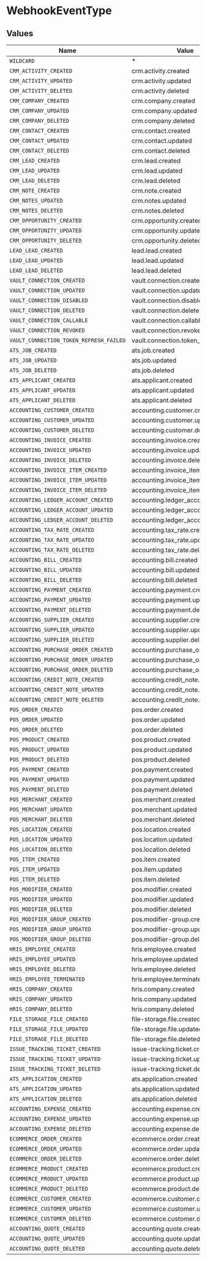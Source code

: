 # WebhookEventType


## Values

| Name                                    | Value                                   |
| --------------------------------------- | --------------------------------------- |
| `WILDCARD`                              | *                                       |
| `CRM_ACTIVITY_CREATED`                  | crm.activity.created                    |
| `CRM_ACTIVITY_UPDATED`                  | crm.activity.updated                    |
| `CRM_ACTIVITY_DELETED`                  | crm.activity.deleted                    |
| `CRM_COMPANY_CREATED`                   | crm.company.created                     |
| `CRM_COMPANY_UPDATED`                   | crm.company.updated                     |
| `CRM_COMPANY_DELETED`                   | crm.company.deleted                     |
| `CRM_CONTACT_CREATED`                   | crm.contact.created                     |
| `CRM_CONTACT_UPDATED`                   | crm.contact.updated                     |
| `CRM_CONTACT_DELETED`                   | crm.contact.deleted                     |
| `CRM_LEAD_CREATED`                      | crm.lead.created                        |
| `CRM_LEAD_UPDATED`                      | crm.lead.updated                        |
| `CRM_LEAD_DELETED`                      | crm.lead.deleted                        |
| `CRM_NOTE_CREATED`                      | crm.note.created                        |
| `CRM_NOTES_UPDATED`                     | crm.notes.updated                       |
| `CRM_NOTES_DELETED`                     | crm.notes.deleted                       |
| `CRM_OPPORTUNITY_CREATED`               | crm.opportunity.created                 |
| `CRM_OPPORTUNITY_UPDATED`               | crm.opportunity.updated                 |
| `CRM_OPPORTUNITY_DELETED`               | crm.opportunity.deleted                 |
| `LEAD_LEAD_CREATED`                     | lead.lead.created                       |
| `LEAD_LEAD_UPDATED`                     | lead.lead.updated                       |
| `LEAD_LEAD_DELETED`                     | lead.lead.deleted                       |
| `VAULT_CONNECTION_CREATED`              | vault.connection.created                |
| `VAULT_CONNECTION_UPDATED`              | vault.connection.updated                |
| `VAULT_CONNECTION_DISABLED`             | vault.connection.disabled               |
| `VAULT_CONNECTION_DELETED`              | vault.connection.deleted                |
| `VAULT_CONNECTION_CALLABLE`             | vault.connection.callable               |
| `VAULT_CONNECTION_REVOKED`              | vault.connection.revoked                |
| `VAULT_CONNECTION_TOKEN_REFRESH_FAILED` | vault.connection.token_refresh.failed   |
| `ATS_JOB_CREATED`                       | ats.job.created                         |
| `ATS_JOB_UPDATED`                       | ats.job.updated                         |
| `ATS_JOB_DELETED`                       | ats.job.deleted                         |
| `ATS_APPLICANT_CREATED`                 | ats.applicant.created                   |
| `ATS_APPLICANT_UPDATED`                 | ats.applicant.updated                   |
| `ATS_APPLICANT_DELETED`                 | ats.applicant.deleted                   |
| `ACCOUNTING_CUSTOMER_CREATED`           | accounting.customer.created             |
| `ACCOUNTING_CUSTOMER_UPDATED`           | accounting.customer.updated             |
| `ACCOUNTING_CUSTOMER_DELETED`           | accounting.customer.deleted             |
| `ACCOUNTING_INVOICE_CREATED`            | accounting.invoice.created              |
| `ACCOUNTING_INVOICE_UPDATED`            | accounting.invoice.updated              |
| `ACCOUNTING_INVOICE_DELETED`            | accounting.invoice.deleted              |
| `ACCOUNTING_INVOICE_ITEM_CREATED`       | accounting.invoice_item.created         |
| `ACCOUNTING_INVOICE_ITEM_UPDATED`       | accounting.invoice_item.updated         |
| `ACCOUNTING_INVOICE_ITEM_DELETED`       | accounting.invoice_item.deleted         |
| `ACCOUNTING_LEDGER_ACCOUNT_CREATED`     | accounting.ledger_account.created       |
| `ACCOUNTING_LEDGER_ACCOUNT_UPDATED`     | accounting.ledger_account.updated       |
| `ACCOUNTING_LEDGER_ACCOUNT_DELETED`     | accounting.ledger_account.deleted       |
| `ACCOUNTING_TAX_RATE_CREATED`           | accounting.tax_rate.created             |
| `ACCOUNTING_TAX_RATE_UPDATED`           | accounting.tax_rate.updated             |
| `ACCOUNTING_TAX_RATE_DELETED`           | accounting.tax_rate.deleted             |
| `ACCOUNTING_BILL_CREATED`               | accounting.bill.created                 |
| `ACCOUNTING_BILL_UPDATED`               | accounting.bill.updated                 |
| `ACCOUNTING_BILL_DELETED`               | accounting.bill.deleted                 |
| `ACCOUNTING_PAYMENT_CREATED`            | accounting.payment.created              |
| `ACCOUNTING_PAYMENT_UPDATED`            | accounting.payment.updated              |
| `ACCOUNTING_PAYMENT_DELETED`            | accounting.payment.deleted              |
| `ACCOUNTING_SUPPLIER_CREATED`           | accounting.supplier.created             |
| `ACCOUNTING_SUPPLIER_UPDATED`           | accounting.supplier.updated             |
| `ACCOUNTING_SUPPLIER_DELETED`           | accounting.supplier.deleted             |
| `ACCOUNTING_PURCHASE_ORDER_CREATED`     | accounting.purchase_order.created       |
| `ACCOUNTING_PURCHASE_ORDER_UPDATED`     | accounting.purchase_order.updated       |
| `ACCOUNTING_PURCHASE_ORDER_DELETED`     | accounting.purchase_order.deleted       |
| `ACCOUNTING_CREDIT_NOTE_CREATED`        | accounting.credit_note.created          |
| `ACCOUNTING_CREDIT_NOTE_UPDATED`        | accounting.credit_note.updated          |
| `ACCOUNTING_CREDIT_NOTE_DELETED`        | accounting.credit_note.deleted          |
| `POS_ORDER_CREATED`                     | pos.order.created                       |
| `POS_ORDER_UPDATED`                     | pos.order.updated                       |
| `POS_ORDER_DELETED`                     | pos.order.deleted                       |
| `POS_PRODUCT_CREATED`                   | pos.product.created                     |
| `POS_PRODUCT_UPDATED`                   | pos.product.updated                     |
| `POS_PRODUCT_DELETED`                   | pos.product.deleted                     |
| `POS_PAYMENT_CREATED`                   | pos.payment.created                     |
| `POS_PAYMENT_UPDATED`                   | pos.payment.updated                     |
| `POS_PAYMENT_DELETED`                   | pos.payment.deleted                     |
| `POS_MERCHANT_CREATED`                  | pos.merchant.created                    |
| `POS_MERCHANT_UPDATED`                  | pos.merchant.updated                    |
| `POS_MERCHANT_DELETED`                  | pos.merchant.deleted                    |
| `POS_LOCATION_CREATED`                  | pos.location.created                    |
| `POS_LOCATION_UPDATED`                  | pos.location.updated                    |
| `POS_LOCATION_DELETED`                  | pos.location.deleted                    |
| `POS_ITEM_CREATED`                      | pos.item.created                        |
| `POS_ITEM_UPDATED`                      | pos.item.updated                        |
| `POS_ITEM_DELETED`                      | pos.item.deleted                        |
| `POS_MODIFIER_CREATED`                  | pos.modifier.created                    |
| `POS_MODIFIER_UPDATED`                  | pos.modifier.updated                    |
| `POS_MODIFIER_DELETED`                  | pos.modifier.deleted                    |
| `POS_MODIFIER_GROUP_CREATED`            | pos.modifier-group.created              |
| `POS_MODIFIER_GROUP_UPDATED`            | pos.modifier-group.updated              |
| `POS_MODIFIER_GROUP_DELETED`            | pos.modifier-group.deleted              |
| `HRIS_EMPLOYEE_CREATED`                 | hris.employee.created                   |
| `HRIS_EMPLOYEE_UPDATED`                 | hris.employee.updated                   |
| `HRIS_EMPLOYEE_DELETED`                 | hris.employee.deleted                   |
| `HRIS_EMPLOYEE_TERMINATED`              | hris.employee.terminated                |
| `HRIS_COMPANY_CREATED`                  | hris.company.created                    |
| `HRIS_COMPANY_UPDATED`                  | hris.company.updated                    |
| `HRIS_COMPANY_DELETED`                  | hris.company.deleted                    |
| `FILE_STORAGE_FILE_CREATED`             | file-storage.file.created               |
| `FILE_STORAGE_FILE_UPDATED`             | file-storage.file.updated               |
| `FILE_STORAGE_FILE_DELETED`             | file-storage.file.deleted               |
| `ISSUE_TRACKING_TICKET_CREATED`         | issue-tracking.ticket.created           |
| `ISSUE_TRACKING_TICKET_UPDATED`         | issue-tracking.ticket.updated           |
| `ISSUE_TRACKING_TICKET_DELETED`         | issue-tracking.ticket.deleted           |
| `ATS_APPLICATION_CREATED`               | ats.application.created                 |
| `ATS_APPLICATION_UPDATED`               | ats.application.updated                 |
| `ATS_APPLICATION_DELETED`               | ats.application.deleted                 |
| `ACCOUNTING_EXPENSE_CREATED`            | accounting.expense.created              |
| `ACCOUNTING_EXPENSE_UPDATED`            | accounting.expense.updated              |
| `ACCOUNTING_EXPENSE_DELETED`            | accounting.expense.deleted              |
| `ECOMMERCE_ORDER_CREATED`               | ecommerce.order.created                 |
| `ECOMMERCE_ORDER_UPDATED`               | ecommerce.order.updated                 |
| `ECOMMERCE_ORDER_DELETED`               | ecommerce.order.deleted                 |
| `ECOMMERCE_PRODUCT_CREATED`             | ecommerce.product.created               |
| `ECOMMERCE_PRODUCT_UPDATED`             | ecommerce.product.updated               |
| `ECOMMERCE_PRODUCT_DELETED`             | ecommerce.product.deleted               |
| `ECOMMERCE_CUSTOMER_CREATED`            | ecommerce.customer.created              |
| `ECOMMERCE_CUSTOMER_UPDATED`            | ecommerce.customer.updated              |
| `ECOMMERCE_CUSTOMER_DELETED`            | ecommerce.customer.deleted              |
| `ACCOUNTING_QUOTE_CREATED`              | accounting.quote.created                |
| `ACCOUNTING_QUOTE_UPDATED`              | accounting.quote.updated                |
| `ACCOUNTING_QUOTE_DELETED`              | accounting.quote.deleted                |